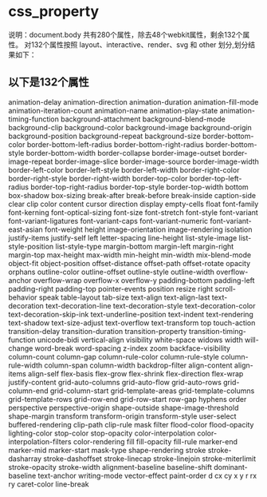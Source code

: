 # css_property

说明：document.body 共有280个属性，除去48个webkit属性，剩余132个属性。
对132个属性按照 layout、interactive、render、svg 和 other 划分,划分结果如下：

## 以下是132个属性

animation-delay
animation-direction
animation-duration
animation-fill-mode
animation-iteration-count
animation-name
animation-play-state
animation-timing-function
background-attachment
background-blend-mode
background-clip
background-color
background-image
background-origin
background-position
background-repeat
background-size
border-bottom-color
border-bottom-left-radius
border-bottom-right-radius
border-bottom-style
border-bottom-width
border-collapse
border-image-outset
border-image-repeat
border-image-slice
border-image-source
border-image-width
border-left-color
border-left-style
border-left-width
border-right-color
border-right-style
border-right-width
border-top-color
border-top-left-radius
border-top-right-radius
border-top-style
border-top-width
bottom
box-shadow
box-sizing
break-after
break-before
break-inside
caption-side
clear
clip
color
content
cursor
direction
display
empty-cells
float
font-family
font-kerning
font-optical-sizing
font-size
font-stretch
font-style
font-variant
font-variant-ligatures
font-variant-caps
font-variant-numeric
font-variant-east-asian
font-weight
height
image-orientation
image-rendering
isolation
justify-items
justify-self
left
letter-spacing
line-height
list-style-image
list-style-position
list-style-type
margin-bottom
margin-left
margin-right
margin-top
max-height
max-width
min-height
min-width
mix-blend-mode
object-fit
object-position
offset-distance
offset-path
offset-rotate
opacity
orphans
outline-color
outline-offset
outline-style
outline-width
overflow-anchor
overflow-wrap
overflow-x
overflow-y
padding-bottom
padding-left
padding-right
padding-top
pointer-events
position
resize
right
scroll-behavior
speak
table-layout
tab-size
text-align
text-align-last
text-decoration
text-decoration-line
text-decoration-style
text-decoration-color
text-decoration-skip-ink
text-underline-position
text-indent
text-rendering
text-shadow
text-size-adjust
text-overflow
text-transform
top
touch-action
transition-delay
transition-duration
transition-property
transition-timing-function
unicode-bidi
vertical-align
visibility
white-space
widows
width
will-change
word-break
word-spacing
z-index
zoom
backface-visibility
column-count
column-gap
column-rule-color
column-rule-style
column-rule-width
column-span
column-width
backdrop-filter
align-content
align-items
align-self
flex-basis
flex-grow
flex-shrink
flex-direction
flex-wrap
justify-content
grid-auto-columns
grid-auto-flow
grid-auto-rows
grid-column-end
grid-column-start
grid-template-areas
grid-template-columns
grid-template-rows
grid-row-end
grid-row-start
row-gap
hyphens
order
perspective
perspective-origin
shape-outside
shape-image-threshold
shape-margin
transform
transform-origin
transform-style
user-select
buffered-rendering
clip-path
clip-rule
mask
filter
flood-color
flood-opacity
lighting-color
stop-color
stop-opacity
color-interpolation
color-interpolation-filters
color-rendering
fill
fill-opacity
fill-rule
marker-end
marker-mid
marker-start
mask-type
shape-rendering
stroke
stroke-dasharray
stroke-dashoffset
stroke-linecap
stroke-linejoin
stroke-miterlimit
stroke-opacity
stroke-width
alignment-baseline
baseline-shift
dominant-baseline
text-anchor
writing-mode
vector-effect
paint-order
d
cx
cy
x
y
r
rx
ry
caret-color
line-break
